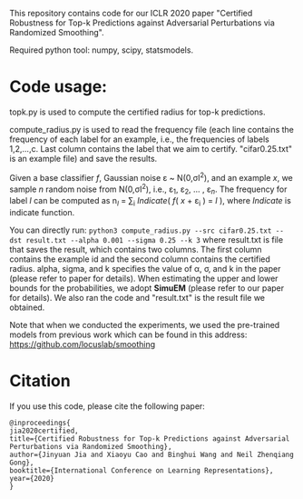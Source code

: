 This repository contains code for our ICLR 2020 paper "Certified Robustness for Top-k Predictions against Adversarial Perturbations via Randomized Smoothing".

Required python tool: numpy, scipy, statsmodels. 

# Code usage: 

topk.py is used to compute the certified radius for top-k predictions. 

compute_radius.py is used to read the frequency file (each line contains the frequency of each label for an example, i.e., the frequencies of labels 1,2,...,c. Last column contains the label that we aim to certify. "cifar0.25.txt" is an example file) and save the results. 

Given a base classifier _f_, Gaussian noise &epsilon; ~ N(0,&sigma;I<sup>2</sup>), and an example _x_, we sample _n_ random noise from N(0,&sigma;I<sup>2</sup>), i.e., &epsilon;<sub>1</sub>, &epsilon;<sub>2</sub>, ... , &epsilon;<sub>_n_</sub>. The frequency for label _l_ can be computed as n<sub>_l_</sub> = &sum;<sub>i</sub> _Indicate_( _f_( _x_ + &epsilon;<sub>i</sub> ) = _l_ ), where _Indicate_ is indicate function. 

You can directly run:
``` python3 compute_radius.py --src cifar0.25.txt --dst result.txt --alpha 0.001 --sigma 0.25 --k 3 ``` 
where result.txt is file that saves the result, which contains two columns. The first column contains the example id and the second column contains the certified radius. alpha, sigma, and k specifies the value of &alpha;, &sigma;, and k in the paper (please refer to paper for details). When estimating the upper and lower bounds for the probabilities, we adopt <b>SimuEM</b> (please refer to our paper for details). We also ran the code and "result.txt" is the result file we obtained. 

Note that when we conducted the experiments, we used the pre-trained models from previous work which can be found in this address: https://github.com/locuslab/smoothing

# Citation 

If you use this code, please cite the following paper: 

```
@inproceedings{
jia2020certified,
title={Certified Robustness for Top-k Predictions against Adversarial Perturbations via Randomized Smoothing},
author={Jinyuan Jia and Xiaoyu Cao and Binghui Wang and Neil Zhenqiang Gong},
booktitle={International Conference on Learning Representations},
year={2020}
}
```
